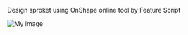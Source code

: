 Design sproket using OnShape online tool by Feature Script

![My image](github.com/movingfinger/hardware-piscine/FS_image.png)
